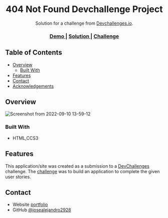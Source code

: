 <!-- Please update value in the {}  -->

<h1 align="center">404 Not Found Devchallenge Project</h1>

<div align="center">
   Solution for a challenge from  <a href="http://devchallenges.io" target="_blank">Devchallenges.io</a>.
</div>

<div align="center">
  <h3>
    <a href="https://404-devchallenges-project.surge.sh">
      Demo
    </a>
    <span> | </span>
    <a href="https://github.com/josealejandro2928/404-not-found-master">
      Solution
    </a>
    <span> | </span>
    <a href="https://devchallenges.io/challenges/wBunSb7FPrIepJZAg0sY">
      Challenge
    </a>
  </h3>
</div>

<!-- TABLE OF CONTENTS -->

## Table of Contents

- [Overview](#overview)
  - [Built With](#built-with)
- [Features](#features)
- [Contact](#contact)
- [Acknowledgements](#acknowledgements)

<!-- OVERVIEW -->

## Overview

![Screenshot from 2022-09-10 13-59-12](https://user-images.githubusercontent.com/37028825/189482476-33316fce-77f8-4715-8963-29a713f1e767.png)

### Built With

<!-- This section should list any major frameworks that you built your project using. Here are a few examples.-->

- HTML,CCS3

## Features
<!-- List the features of your application or follow the template. Don't share the figma file here :) -->

This application/site was created as a submission to a [DevChallenges](https://devchallenges.io/challenges) challenge. The [challenge](https://devchallenges.io/challenges/wBunSb7FPrIepJZAg0sY) was to build an application to complete the given user stories.

## Contact

- Website [portfolio](https://josealejandro2928.github.io/portfolio/)
- GitHub [@josealejandro2928](https://{github.com/josealejandro2928})
